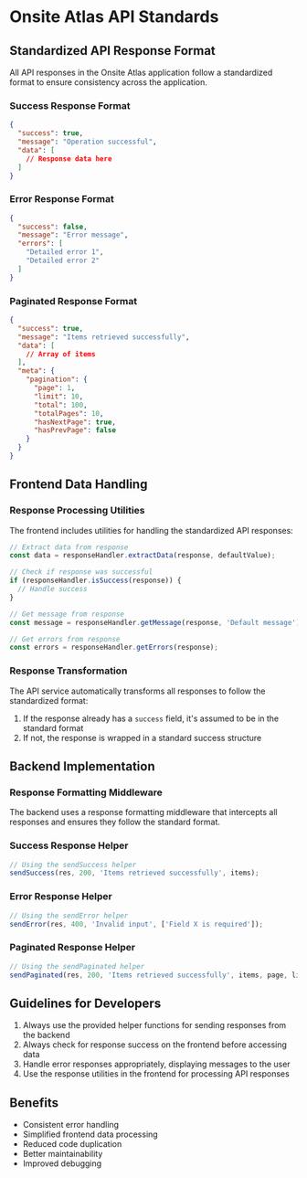 # Onsite Atlas API Standards

## Standardized API Response Format

All API responses in the Onsite Atlas application follow a standardized format to ensure consistency across the application.

### Success Response Format

```json
{
  "success": true,
  "message": "Operation successful",
  "data": [
    // Response data here
  ]
}
```

### Error Response Format

```json
{
  "success": false,
  "message": "Error message",
  "errors": [
    "Detailed error 1",
    "Detailed error 2"
  ]
}
```

### Paginated Response Format

```json
{
  "success": true,
  "message": "Items retrieved successfully",
  "data": [
    // Array of items
  ],
  "meta": {
    "pagination": {
      "page": 1,
      "limit": 10,
      "total": 100,
      "totalPages": 10,
      "hasNextPage": true,
      "hasPrevPage": false
    }
  }
}
```

## Frontend Data Handling

### Response Processing Utilities

The frontend includes utilities for handling the standardized API responses:

```javascript
// Extract data from response
const data = responseHandler.extractData(response, defaultValue);

// Check if response was successful
if (responseHandler.isSuccess(response)) {
  // Handle success
}

// Get message from response
const message = responseHandler.getMessage(response, 'Default message');

// Get errors from response
const errors = responseHandler.getErrors(response);
```

### Response Transformation

The API service automatically transforms all responses to follow the standardized format:

1. If the response already has a `success` field, it's assumed to be in the standard format
2. If not, the response is wrapped in a standard success structure

## Backend Implementation

### Response Formatting Middleware

The backend uses a response formatting middleware that intercepts all responses and ensures they follow the standard format.

### Success Response Helper

```javascript
// Using the sendSuccess helper
sendSuccess(res, 200, 'Items retrieved successfully', items);
```

### Error Response Helper

```javascript
// Using the sendError helper
sendError(res, 400, 'Invalid input', ['Field X is required']);
```

### Paginated Response Helper

```javascript
// Using the sendPaginated helper
sendPaginated(res, 200, 'Items retrieved successfully', items, page, limit, total);
```

## Guidelines for Developers

1. Always use the provided helper functions for sending responses from the backend
2. Always check for response success on the frontend before accessing data
3. Handle error responses appropriately, displaying messages to the user
4. Use the response utilities in the frontend for processing API responses

## Benefits

- Consistent error handling
- Simplified frontend data processing
- Reduced code duplication
- Better maintainability
- Improved debugging 
